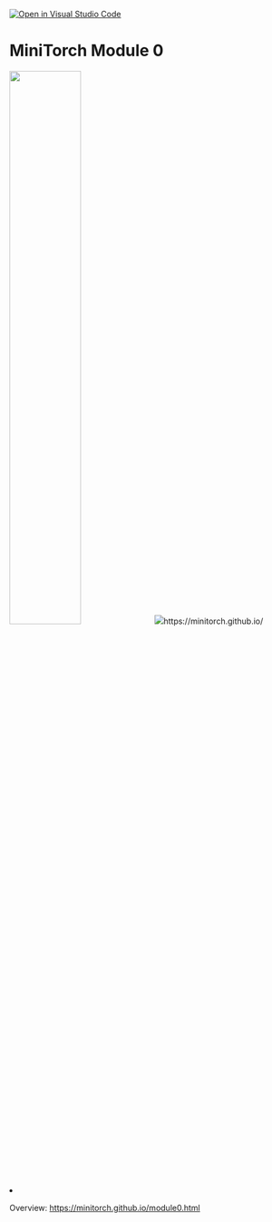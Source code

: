 [![Open in Visual Studio Code](https://classroom.github.com/assets/open-in-vscode-c66648af7eb3fe8bc4f294546bfd86ef473780cde1dea487d3c4ff354943c9ae.svg)](https://classroom.github.com/online_ide?assignment_repo_id=8293499&assignment_repo_type=AssignmentRepo)
# MiniTorch Module 0

<img src="https://minitorch.github.io/minitorch.svg" width="50%px">
<img src="task0_5.png“>

* Docs: https://minitorch.github.io/

* Overview: https://minitorch.github.io/module0.html
